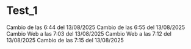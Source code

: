 # Test_1
Cambio de las 6:44 del 13/08/2025
Cambio de las 6:55 del 13/08/2025
Cambio Web a las 7:03 del 13/08/2025
Cambio Web a las 7:12 del 13/08/2025
Cambio de las 7:15 del 13/08/2025

